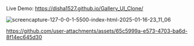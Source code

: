 Live Demo: https://disha1527.github.io/Gallery_UI_Clone/

![screencapture-127-0-0-1-5500-index-html-2025-01-16-23_11_06](https://github.com/user-attachments/assets/fcfea873-b9e6-4955-9b83-3e9b95fb7e7a)

https://github.com/user-attachments/assets/65c5999a-e573-4703-ba6d-8f14ec645d30
